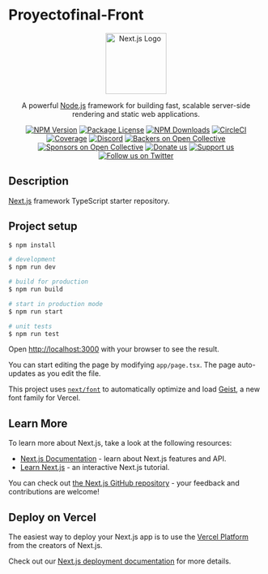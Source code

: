 # Proyectofinal-Front

<p align="center">
  <a href="https://nextjs.org/" target="blank"><img src="https://nextjs.org/static/favicon/favicon-32x32.png" width="120" alt="Next.js Logo" /></a>
</p>

[circleci-image]: https://img.shields.io/circleci/build/github/vercel/next.js/master
[circleci-url]: https://circleci.com/gh/vercel/next.js

<p align="center">A powerful <a href="https://nodejs.org/" target="_blank">Node.js</a> framework for building fast, scalable server-side rendering and static web applications.</p>
<p align="center">
<a href="https://www.npmjs.com/package/next" target="_blank"><img src="https://img.shields.io/npm/v/next.svg" alt="NPM Version" /></a>
<a href="https://www.npmjs.com/package/next" target="_blank"><img src="https://img.shields.io/npm/l/next.svg" alt="Package License" /></a>
<a href="https://www.npmjs.com/package/next" target="_blank"><img src="https://img.shields.io/npm/dm/next.svg" alt="NPM Downloads" /></a>
<a href="https://circleci.com/gh/vercel/next.js" target="_blank"><img src="https://img.shields.io/circleci/build/github/vercel/next.js/master" alt="CircleCI" /></a>
<a href="https://coveralls.io/github/vercel/next.js?branch=master" target="_blank"><img src="https://coveralls.io/repos/github/vercel/next.js/badge.svg?branch=master" alt="Coverage" /></a>
<a href="https://discord.gg/nextjs" target="_blank"><img src="https://img.shields.io/badge/discord-online-brightgreen.svg" alt="Discord"/></a>
<a href="https://opencollective.com/next" target="_blank"><img src="https://opencollective.com/next/backers/badge.svg" alt="Backers on Open Collective" /></a>
<a href="https://opencollective.com/next/sponsor" target="_blank"><img src="https://opencollective.com/next/sponsors/badge.svg" alt="Sponsors on Open Collective" /></a>
<a href="https://paypal.me/vercel" target="_blank"><img src="https://img.shields.io/badge/Donate-PayPal-ff3f59.svg" alt="Donate us"/></a>
<a href="https://opencollective.com/next#sponsor"  target="_blank"><img src="https://img.shields.io/badge/Support%20us-Open%20Collective-41B883.svg" alt="Support us"></a>
<a href="https://twitter.com/nextjs" target="_blank"><img src="https://img.shields.io/twitter/follow/nextjs.svg?style=social&label=Follow" alt="Follow us on Twitter"></a>
</p>

## Description

[Next.js](https://github.com/vercel/next.js) framework TypeScript starter repository.

## Project setup

```bash
$ npm install

# development
$ npm run dev

# build for production
$ npm run build

# start in production mode
$ npm run start

# unit tests
$ npm run test
```


Open [http://localhost:3000](http://localhost:3000) with your browser to see the result.

You can start editing the page by modifying `app/page.tsx`. The page auto-updates as you edit the file.

This project uses [`next/font`](https://nextjs.org/docs/app/building-your-application/optimizing/fonts) to automatically optimize and load [Geist](https://vercel.com/font), a new font family for Vercel.

## Learn More

To learn more about Next.js, take a look at the following resources:

- [Next.js Documentation](https://nextjs.org/docs) - learn about Next.js features and API.
- [Learn Next.js](https://nextjs.org/learn) - an interactive Next.js tutorial.

You can check out [the Next.js GitHub repository](https://github.com/vercel/next.js) - your feedback and contributions are welcome!

## Deploy on Vercel

The easiest way to deploy your Next.js app is to use the [Vercel Platform](https://vercel.com/new?utm_medium=default-template&filter=next.js&utm_source=create-next-app&utm_campaign=create-next-app-readme) from the creators of Next.js.

Check out our [Next.js deployment documentation](https://nextjs.org/docs/app/building-your-application/deploying) for more details.